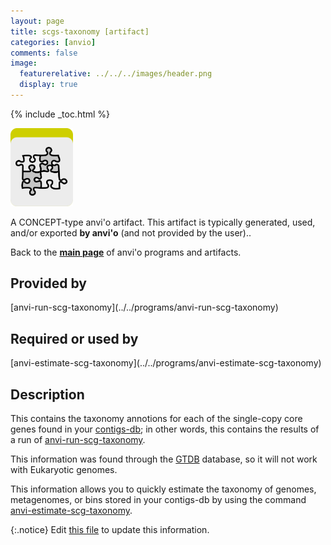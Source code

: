 ```yaml
---
layout: page
title: scgs-taxonomy [artifact]
categories: [anvio]
comments: false
image:
  featurerelative: ../../../images/header.png
  display: true
---
```



{% include _toc.html %}


<img src="../../images/icons/CONCEPT.png" alt="CONCEPT" style="width:100px; border:none" />

A CONCEPT-type anvi'o artifact. This artifact is typically generated, used, and/or exported **by anvi'o** (and not provided by the user)..

Back to the **[main page](../../)** of anvi'o programs and artifacts.

## Provided by


<p style="text-align: left" markdown="1"><span class="artifact-p">[anvi-run-scg-taxonomy](../../programs/anvi-run-scg-taxonomy)</span></p>


## Required or used by


<p style="text-align: left" markdown="1"><span class="artifact-r">[anvi-estimate-scg-taxonomy](../../programs/anvi-estimate-scg-taxonomy)</span></p>


## Description

This contains the taxonomy annotions for each of the single-copy core genes found in your <span class="artifact-n">[contigs-db](/software/anvio/help/7/artifacts/contigs-db)</span>; in other words, this contains the results of a run of <span class="artifact-n">[anvi-run-scg-taxonomy](/software/anvio/help/7/programs/anvi-run-scg-taxonomy)</span>. 

This information was found through the [GTDB](https://gtdb.ecogenomic.org/) database, so it will not work with Eukaryotic genomes. 

This information allows you to quickly estimate the taxonomy of genomes, metagenomes, or bins stored in your contigs-db by using the command <span class="artifact-n">[anvi-estimate-scg-taxonomy](/software/anvio/help/7/programs/anvi-estimate-scg-taxonomy)</span>. 


{:.notice}
Edit [this file](https://github.com/merenlab/anvio/tree/master/anvio/docs/artifacts/scgs-taxonomy.md) to update this information.

